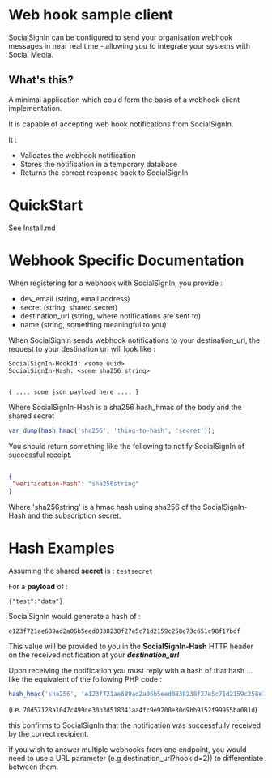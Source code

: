 # Web hook sample client

SocialSignIn can be configured to send your organisation webhook messages in near real time - allowing you to integrate your systems with Social Media.

## What's this?

A minimal application which could form the basis of a webhook client implementation. 

It is capable of accepting web hook notifications from SocialSignIn.

It :

 * Validates the webhook notification 
 * Stores the notification in a temporary database
 * Returns the correct response back to SocialSignIn
 

# QuickStart 

See Install.md

# Webhook Specific Documentation 

When registering for a webhook with SocialSignIn, you provide :

  * dev\_email (string, email address)
  * secret (string, shared secret)
  * destination\_url (string, where notifications are sent to)
  * name (string, something meaningful to you)
 
 When SocialSignIn sends webhook notifications to your destination\_url, the request to your destination url will look like :
 
 ```
SocialSignIn-HookId: <some uuid>
SocialSignIn-Hash: <some sha256 string>
  
  
{ .... some json payload here .... }
```

Where SocialSignIn-Hash is a sha256 hash\_hmac of the body and the shared secret

```php
var_dump(hash_hmac('sha256', 'thing-to-hash', 'secret'));
```

You should return something like the following to notify SocialSignIn of successful receipt.


```json

{
 "verification-hash": "sha256string"
}
```

Where 'sha256string' is a hmac hash using sha256 of the SocialSignIn-Hash and the subscription secret.


# Hash Examples

Assuming the shared **secret** is : ```testsecret```
 
For a **payload** of :

```{"test":"data"}```

SocialSignIn would generate a hash of :

```e123f721ae689ad2a06b5eed0838238f27e5c71d2159c258e73c651c98f17bdf```


This value will be provided to you in the **SocialSignIn-Hash** HTTP header on the received notification at your ***destination_url***


Upon receiving the notification you must reply with a hash of that hash ... like the equivalent of the following PHP code :

```php 
hash_hmac('sha256', 'e123f721ae689ad2a06b5eed0838238f27e5c71d2159c258e73c651c98f17bdf', 'testsecret' );
```

(i.e. ```70d57128a1047c499ce30b3d518341aa4fc9e9200e30d9bb9152f99955ba081d```)


this confirms to SocialSignIn that the notification was successfully received by the correct recipient.


If you wish to answer multiple webhooks from one endpoint, you would need to use a URL parameter (e.g destination_url?hookId=2)) to differentiate between them.
